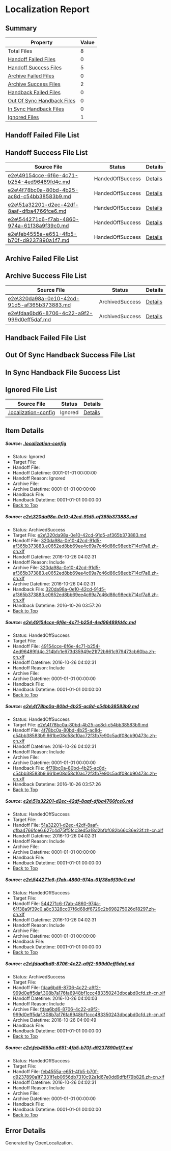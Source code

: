 # <a name='report-top'></a> Localization Report

## Summary
 Property | Value 
 -------- | ----- 
 Total Files | 8
[ Handoff Failed Files ](#handoff-failed-list)| 0
[ Handoff Success Files ](#handoff-success-list)| 5
[ Archive Failed Files ](#archive-failed-list)| 0
[ Archive Success Files ](#archive-success-list)| 2
[ Handback Failed Files ](#handback-failed-list)| 0
[ Out Of Sync Handback Files ](#outofsync-handback-success-list)| 0
[ In Sync Handback Files ](#insync-handback-success-list)| 0
[ Ignored Files ](#ignored-list)| 1

## <a name='handoff-failed-list'></a> Handoff Failed File List

## <a name='handoff-success-list'></a> Handoff Success File List
 Source File | Status | Details 
 ----------- | ------ | ------- 
 [e2e\49154cce-6f6e-4c71-b254-4ed96489fd4c.md](https://github.com/OpenLocalizationTestOrg/ol-test0/blob/7e93da5c95d89e6818f39a4410327ce1e1716f26/e2e/49154cce-6f6e-4c71-b254-4ed96489fd4c.md) | HandedOffSuccess | [Details](#cb49fe5c665e62dfe9dc4becd71f9ccc97470cb62)
 [e2e\4f78bc0a-80bd-4b25-ac8d-c54bb38583b9.md](https://github.com/OpenLocalizationTestOrg/ol-test0/blob/160327c40667344ea5ee069e5f07e78d53fa69c3/e2e/4f78bc0a-80bd-4b25-ac8d-c54bb38583b9.md) | HandedOffSuccess | [Details](#5eea3b2e90bf5a6c2dc47ae41d61848ef31d818b3)
 [e2e\51a32201-d2ec-42df-8aaf-dfba4766fce6.md](https://github.com/OpenLocalizationTestOrg/ol-test0/blob/a62b99b174d017ac55d135efa6bc6ff8acc37490/e2e/51a32201-d2ec-42df-8aaf-dfba4766fce6.md) | HandedOffSuccess | [Details](#d9806c84d050792d39dd4114ddb3eb2c3e773ee44)
 [e2e\544271c6-f7ab-4860-974a-61f38a9f39c0.md](https://github.com/OpenLocalizationTestOrg/ol-test0/blob/c9c07b723b974074efb14739cc222935791d13d8/e2e/544271c6-f7ab-4860-974a-61f38a9f39c0.md) | HandedOffSuccess | [Details](#513cb52c7679487f26d5a6f948b78e397646e7a55)
 [e2e\feb4555a-e651-4fb5-b70f-d9237890a1f7.md](https://github.com/OpenLocalizationTestOrg/ol-test0/blob/2de78830a6b68e57fc20c782a64ed232d5c9201b/e2e/feb4555a-e651-4fb5-b70f-d9237890a1f7.md) | HandedOffSuccess | [Details](#55b31a93bd8c06e1ed83b9bdb5c245cbf5f9f36f7)

## <a name='archive-failed-list'></a> Archive Failed File List

## <a name='archive-success-list'></a> Archive Success File List
 Source File | Status | Details 
 ----------- | ------ | ------- 
 [e2e\320da98a-0e10-42cd-91d5-af365b373883.md](https://github.com/OpenLocalizationTestOrg/ol-test0/blob/65938d365c0ac73cde60c72d8b3db24eec94e195/e2e/320da98a-0e10-42cd-91d5-af365b373883.md) | ArchivedSuccess | [Details](#af7361fc85ecbbc87f271edc08043fac5aaba1a91)
 [e2e\fdaa6bd6-8706-4c22-a9f2-999d0eff5daf.md](https://github.com/OpenLocalizationTestOrg/ol-test0/blob/ce7e50831a7c6b208fb3abb4f1e1fa09657be44c/e2e/fdaa6bd6-8706-4c22-a9f2-999d0eff5daf.md) | ArchivedSuccess | [Details](#a0571d737831a448799e06c9fa8fcf7b2bd84d166)

## <a name='handback-failed-list'></a> Handback Failed File List

## <a name='outofsync-handback-success-list'></a> Out Of Sync Handback Success File List

## <a name='insync-handback-success-list'></a> In Sync Handback File Success List

## <a name='ignored-list'></a> Ignored File List
 Source File | Status | Details 
 ----------- | ------ | ------- 
 [.localization-config](https://github.com/OpenLocalizationTestOrg/ol-test0/blob/7e93da5c95d89e6818f39a4410327ce1e1716f26/.localization-config) | Ignored | [Details](#c268a05ecaa7ec85942ed632c29928ee5bd6da8d0)

## Item Details
##### <a name='c268a05ecaa7ec85942ed632c29928ee5bd6da8d0'></a> Source: [.localization-config](https://github.com/OpenLocalizationTestOrg/ol-test0/blob/7e93da5c95d89e6818f39a4410327ce1e1716f26/.localization-config)
* Status: Ignored
* Target File: 
* Handoff File: 
* Handoff Datetime: 0001-01-01 00:00:00
* Handoff Reason: Ignored
* Archive File: 
* Archive Datetime: 0001-01-01 00:00:00
* Handback File: 
* Handback Datetime: 0001-01-01 00:00:00
* [Back to Top](#report-top)

##### <a name='af7361fc85ecbbc87f271edc08043fac5aaba1a91'></a> Source: [e2e\320da98a-0e10-42cd-91d5-af365b373883.md](https://github.com/OpenLocalizationTestOrg/ol-test0/blob/65938d365c0ac73cde60c72d8b3db24eec94e195/e2e/320da98a-0e10-42cd-91d5-af365b373883.md)
* Status: ArchivedSuccess
* Target File: [e2e\320da98a-0e10-42cd-91d5-af365b373883.md](https://github.com/OpenLocalizationTestOrg/ol-test0-zhcn/blob/b42ce4a303836c8de5d2a9cb8b112668f1ea6f44/e2e/320da98a-0e10-42cd-91d5-af365b373883.md)
* Handoff File: [320da98a-0e10-42cd-91d5-af365b373883.e0652ed8bb69ee4c69a7c46d86c98edb714cf7a8.zh-cn.xlf](https://github.com/OpenLocalizationTestOrg/ol-test0-handoff/blob/8ef40e03146c4900e53902b3444644a8aa94e90c/ol-handoff/OpenLocalizationTestOrg/ol-test0-zhcn/shujia/ht/320da98a-0e10-42cd-91d5-af365b373883.e0652ed8bb69ee4c69a7c46d86c98edb714cf7a8.zh-cn.xlf)
* Handoff Datetime: 2016-10-26 04:02:31
* Handoff Reason: Include
* Archive File: [320da98a-0e10-42cd-91d5-af365b373883.e0652ed8bb69ee4c69a7c46d86c98edb714cf7a8.zh-cn.xlf](https://github.com/OpenLocalizationTestOrg/ol-test0-handoff/blob/ce2d04e2e6f4ba318fd598311c93f9a125578aad/ol-archive/OpenLocalizationTestOrg/ol-test0-zhcn/shujia/ht/320da98a-0e10-42cd-91d5-af365b373883.e0652ed8bb69ee4c69a7c46d86c98edb714cf7a8.zh-cn.xlf)
* Archive Datetime: 2016-10-26 04:02:31
* Handback File: [320da98a-0e10-42cd-91d5-af365b373883.e0652ed8bb69ee4c69a7c46d86c98edb714cf7a8.zh-cn.xlf](https://github.com/OpenLocalizationTestOrg/ol-test0-handback/blob/ac778fb48e6bdd6b48cd4e01adc52511377ccda0/ol-handback/OpenLocalizationTestOrg/ol-test0-zhcn/shujia/mt/320da98a-0e10-42cd-91d5-af365b373883.e0652ed8bb69ee4c69a7c46d86c98edb714cf7a8.zh-cn.xlf)
* Handback Datetime: 2016-10-26 03:57:26
* [Back to Top](#report-top)

##### <a name='cb49fe5c665e62dfe9dc4becd71f9ccc97470cb62'></a> Source: [e2e\49154cce-6f6e-4c71-b254-4ed96489fd4c.md](https://github.com/OpenLocalizationTestOrg/ol-test0/blob/7e93da5c95d89e6818f39a4410327ce1e1716f26/e2e/49154cce-6f6e-4c71-b254-4ed96489fd4c.md)
* Status: HandedOffSuccess
* Target File: 
* Handoff File: [49154cce-6f6e-4c71-b254-4ed96489fd4c.214bfc1e673d35949e21f72b661c979473cb60ba.zh-cn.xlf](https://github.com/OpenLocalizationTestOrg/ol-test0-handoff/blob/8ef40e03146c4900e53902b3444644a8aa94e90c/ol-handoff/OpenLocalizationTestOrg/ol-test0-zhcn/shujia/ht/49154cce-6f6e-4c71-b254-4ed96489fd4c.214bfc1e673d35949e21f72b661c979473cb60ba.zh-cn.xlf)
* Handoff Datetime: 2016-10-26 04:02:31
* Handoff Reason: Include
* Archive File: 
* Archive Datetime: 0001-01-01 00:00:00
* Handback File: 
* Handback Datetime: 0001-01-01 00:00:00
* [Back to Top](#report-top)

##### <a name='5eea3b2e90bf5a6c2dc47ae41d61848ef31d818b3'></a> Source: [e2e\4f78bc0a-80bd-4b25-ac8d-c54bb38583b9.md](https://github.com/OpenLocalizationTestOrg/ol-test0/blob/160327c40667344ea5ee069e5f07e78d53fa69c3/e2e/4f78bc0a-80bd-4b25-ac8d-c54bb38583b9.md)
* Status: HandedOffSuccess
* Target File: [e2e\4f78bc0a-80bd-4b25-ac8d-c54bb38583b9.md](https://github.com/OpenLocalizationTestOrg/ol-test0-zhcn/blob/b42ce4a303836c8de5d2a9cb8b112668f1ea6f44/e2e/4f78bc0a-80bd-4b25-ac8d-c54bb38583b9.md)
* Handoff File: [4f78bc0a-80bd-4b25-ac8d-c54bb38583b9.661be08d58c10ac72f3fb7e90c5adf08cb90473c.zh-cn.xlf](https://github.com/OpenLocalizationTestOrg/ol-test0-handoff/blob/8ef40e03146c4900e53902b3444644a8aa94e90c/ol-handoff/OpenLocalizationTestOrg/ol-test0-zhcn/shujia/ht/4f78bc0a-80bd-4b25-ac8d-c54bb38583b9.661be08d58c10ac72f3fb7e90c5adf08cb90473c.zh-cn.xlf)
* Handoff Datetime: 2016-10-26 04:02:31
* Handoff Reason: Include
* Archive File: 
* Archive Datetime: 0001-01-01 00:00:00
* Handback File: [4f78bc0a-80bd-4b25-ac8d-c54bb38583b9.661be08d58c10ac72f3fb7e90c5adf08cb90473c.zh-cn.xlf](https://github.com/OpenLocalizationTestOrg/ol-test0-handback/blob/ac778fb48e6bdd6b48cd4e01adc52511377ccda0/ol-handback/OpenLocalizationTestOrg/ol-test0-zhcn/shujia/mt/4f78bc0a-80bd-4b25-ac8d-c54bb38583b9.661be08d58c10ac72f3fb7e90c5adf08cb90473c.zh-cn.xlf)
* Handback Datetime: 2016-10-26 03:57:26
* [Back to Top](#report-top)

##### <a name='d9806c84d050792d39dd4114ddb3eb2c3e773ee44'></a> Source: [e2e\51a32201-d2ec-42df-8aaf-dfba4766fce6.md](https://github.com/OpenLocalizationTestOrg/ol-test0/blob/a62b99b174d017ac55d135efa6bc6ff8acc37490/e2e/51a32201-d2ec-42df-8aaf-dfba4766fce6.md)
* Status: HandedOffSuccess
* Target File: 
* Handoff File: [51a32201-d2ec-42df-8aaf-dfba4766fce6.627c4d75ff5fcc3ed5a18d2bfbf082b66c36e23f.zh-cn.xlf](https://github.com/OpenLocalizationTestOrg/ol-test0-handoff/blob/8ef40e03146c4900e53902b3444644a8aa94e90c/ol-handoff/OpenLocalizationTestOrg/ol-test0-zhcn/shujia/ht/51a32201-d2ec-42df-8aaf-dfba4766fce6.627c4d75ff5fcc3ed5a18d2bfbf082b66c36e23f.zh-cn.xlf)
* Handoff Datetime: 2016-10-26 04:02:31
* Handoff Reason: Include
* Archive File: 
* Archive Datetime: 0001-01-01 00:00:00
* Handback File: 
* Handback Datetime: 0001-01-01 00:00:00
* [Back to Top](#report-top)

##### <a name='513cb52c7679487f26d5a6f948b78e397646e7a55'></a> Source: [e2e\544271c6-f7ab-4860-974a-61f38a9f39c0.md](https://github.com/OpenLocalizationTestOrg/ol-test0/blob/c9c07b723b974074efb14739cc222935791d13d8/e2e/544271c6-f7ab-4860-974a-61f38a9f39c0.md)
* Status: HandedOffSuccess
* Target File: 
* Handoff File: [544271c6-f7ab-4860-974a-61f38a9f39c0.a8c3328cc07f6d68df6729c2b698275026d18297.zh-cn.xlf](https://github.com/OpenLocalizationTestOrg/ol-test0-handoff/blob/8ef40e03146c4900e53902b3444644a8aa94e90c/ol-handoff/OpenLocalizationTestOrg/ol-test0-zhcn/shujia/ht/544271c6-f7ab-4860-974a-61f38a9f39c0.a8c3328cc07f6d68df6729c2b698275026d18297.zh-cn.xlf)
* Handoff Datetime: 2016-10-26 04:02:31
* Handoff Reason: Include
* Archive File: 
* Archive Datetime: 0001-01-01 00:00:00
* Handback File: 
* Handback Datetime: 0001-01-01 00:00:00
* [Back to Top](#report-top)

##### <a name='a0571d737831a448799e06c9fa8fcf7b2bd84d166'></a> Source: [e2e\fdaa6bd6-8706-4c22-a9f2-999d0eff5daf.md](https://github.com/OpenLocalizationTestOrg/ol-test0/blob/ce7e50831a7c6b208fb3abb4f1e1fa09657be44c/e2e/fdaa6bd6-8706-4c22-a9f2-999d0eff5daf.md)
* Status: ArchivedSuccess
* Target File: 
* Handoff File: [fdaa6bd6-8706-4c22-a9f2-999d0eff5daf.308b7a176fa6948bf1ccc483350243dbcabd0cfd.zh-cn.xlf](https://github.com/OpenLocalizationTestOrg/ol-test0-handoff/blob/0852fdf8f775d732919ed4588421c04437d08052/ol-handoff/OpenLocalizationTestOrg/ol-test0-zhcn/shujia/ht/fdaa6bd6-8706-4c22-a9f2-999d0eff5daf.308b7a176fa6948bf1ccc483350243dbcabd0cfd.zh-cn.xlf)
* Handoff Datetime: 2016-10-26 04:00:03
* Handoff Reason: Include
* Archive File: [fdaa6bd6-8706-4c22-a9f2-999d0eff5daf.308b7a176fa6948bf1ccc483350243dbcabd0cfd.zh-cn.xlf](https://github.com/OpenLocalizationTestOrg/ol-test0-handoff/blob/4d3c6a5090761680a9e8a79dca997c25e9ef92f8/ol-archive/OpenLocalizationTestOrg/ol-test0-zhcn/shujia/ht/fdaa6bd6-8706-4c22-a9f2-999d0eff5daf.308b7a176fa6948bf1ccc483350243dbcabd0cfd.zh-cn.xlf)
* Archive Datetime: 2016-10-26 04:00:49
* Handback File: 
* Handback Datetime: 0001-01-01 00:00:00
* [Back to Top](#report-top)

##### <a name='55b31a93bd8c06e1ed83b9bdb5c245cbf5f9f36f7'></a> Source: [e2e\feb4555a-e651-4fb5-b70f-d9237890a1f7.md](https://github.com/OpenLocalizationTestOrg/ol-test0/blob/2de78830a6b68e57fc20c782a64ed232d5c9201b/e2e/feb4555a-e651-4fb5-b70f-d9237890a1f7.md)
* Status: HandedOffSuccess
* Target File: 
* Handoff File: [feb4555a-e651-4fb5-b70f-d9237890a1f7.331f1eb0656db7310c92a1d67e0dd9dfbf79b826.zh-cn.xlf](https://github.com/OpenLocalizationTestOrg/ol-test0-handoff/blob/8ef40e03146c4900e53902b3444644a8aa94e90c/ol-handoff/OpenLocalizationTestOrg/ol-test0-zhcn/shujia/ht/feb4555a-e651-4fb5-b70f-d9237890a1f7.331f1eb0656db7310c92a1d67e0dd9dfbf79b826.zh-cn.xlf)
* Handoff Datetime: 2016-10-26 04:02:31
* Handoff Reason: Include
* Archive File: 
* Archive Datetime: 0001-01-01 00:00:00
* Handback File: 
* Handback Datetime: 0001-01-01 00:00:00
* [Back to Top](#report-top)


## Error Details

Generated by OpenLocalization.
